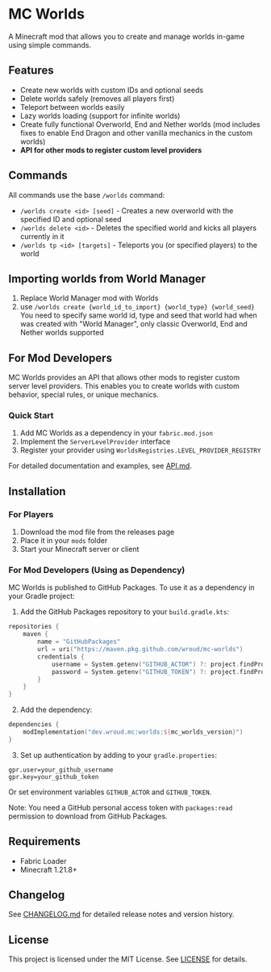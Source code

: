 # MC Worlds

A Minecraft mod that allows you to create and manage worlds in-game using simple commands.

## Features

- Create new worlds with custom IDs and optional seeds
- Delete worlds safely (removes all players first)
- Teleport between worlds easily
- Lazy worlds loading (support for infinite worlds)
- Create fully functional Overworld, End and Nether worlds (mod includes fixes to enable End Dragon and other vanilla mechanics in the custom worlds)
- **API for other mods to register custom level providers**

## Commands

All commands use the base `/worlds` command:

- `/worlds create <id> [seed]` - Creates a new overworld with the specified ID and optional seed
- `/worlds delete <id>` - Deletes the specified world and kicks all players currently in it
- `/worlds tp <id> [targets]` - Teleports you (or specified players) to the world

## Importing worlds from World Manager

1. Replace World Manager mod with Worlds
2. use `/worlds create {world_id_to_import} {world_type} {world_seed}`
   You need to specify same world id, type and seed that world had when was created with "World Manager", only classic Overworld, End and Nether worlds supported

## For Mod Developers

MC Worlds provides an API that allows other mods to register custom server level providers. This enables you to create worlds with custom behavior, special rules, or unique mechanics.

### Quick Start

1. Add MC Worlds as a dependency in your `fabric.mod.json`
2. Implement the `ServerLevelProvider` interface
3. Register your provider using `WorldsRegistries.LEVEL_PROVIDER_REGISTRY`

For detailed documentation and examples, see [API.md](API.md).

## Installation

### For Players
1. Download the mod file from the releases page
2. Place it in your `mods` folder
3. Start your Minecraft server or client

### For Mod Developers (Using as Dependency)

MC Worlds is published to GitHub Packages. To use it as a dependency in your Gradle project:

1. Add the GitHub Packages repository to your `build.gradle.kts`:

```kotlin
repositories {
    maven {
        name = "GitHubPackages"
        url = uri("https://maven.pkg.github.com/wroud/mc-worlds")
        credentials {
            username = System.getenv("GITHUB_ACTOR") ?: project.findProperty("gpr.user") as String?
            password = System.getenv("GITHUB_TOKEN") ?: project.findProperty("gpr.key") as String?
        }
    }
}
```

2. Add the dependency:

```kotlin
dependencies {
    modImplementation("dev.wroud.mc:worlds:${mc_worlds_version}")
}
```

3. Set up authentication by adding to your `gradle.properties`:

```properties
gpr.user=your_github_username
gpr.key=your_github_token
```

Or set environment variables `GITHUB_ACTOR` and `GITHUB_TOKEN`.

Note: You need a GitHub personal access token with `packages:read` permission to download from GitHub Packages.

## Requirements

- Fabric Loader
- Minecraft 1.21.8+

## Changelog

See [CHANGELOG.md](CHANGELOG.md) for detailed release notes and version history.

## License

This project is licensed under the MIT License. See [LICENSE](LICENSE) for details.
